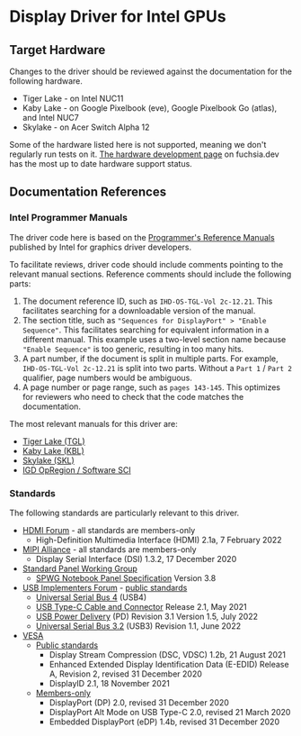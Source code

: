 # Display Driver for Intel GPUs

## Target Hardware

Changes to the driver should be reviewed against the documentation for the
following hardware.

* Tiger Lake - on Intel NUC11
* Kaby Lake - on Google Pixelbook (eve), Google Pixelbook Go (atlas), and Intel
  NUC7
* Skylake - on Acer Switch Alpha 12

Some of the hardware listed here is not supported, meaning we don't regularly
run tests on it. [The hardware development page][fuchsia-development-hardware]
on fuchsia.dev has the most up to date hardware support status.

## Documentation References

### Intel Programmer Manuals

The driver code here is based on the
[Programmer's Reference Manuals][intel-graphics-prms] published by Intel for
graphics driver developers.

To facilitate reviews, driver code should include comments pointing to the
relevant manual sections. Reference comments should include the following parts:

1. The document reference ID, such as `IHD-OS-TGL-Vol 2c-12.21`. This
   facilitates searching for a downloadable version of the manual.
1. The section title, such as `"Sequences for DisplayPort" > "Enable Sequence"`.
   This facilitates searching for equivalent information in a different manual.
   This example uses a two-level section name because `"Enable Sequence"` is too
   generic, resulting in too many hits.
1. A part number, if the document is split in multiple parts. For example,
   `IHD-OS-TGL-Vol 2c-12.21` is split into two parts. Without a `Part 1` /
   `Part 2` qualifier, page numbers would be ambiguous.
1. A page number or page range, such as `pages 143-145`. This optimizes for
   reviewers who need to check that the code matches the documentation.

The most relevant manuals for this driver are:

* [Tiger Lake (TGL)][intel-tgl-prm]
* [Kaby Lake (KBL)][intel-kbl-prm]
* [Skylake (SKL)][intel-skl-prm]
* [IGD OpRegion / Software SCI][intel-opregion-prm]

### Standards

The following standards are particularly relevant to this driver.

* [HDMI Forum][hdmi-forum-about] - all standards are members-only
    * High-Definition Multimedia Interface (HDMI) 2.1a, 7 February 2022
* [MIPI Alliance][mipi-alliance-about] - all standards are members-only
    *  Display Serial Interface (DSI) 1.3.2, 17 December 2020
* [Standard Panel Working Group][spwg-about]
    * [SPWG Notebook Panel Specification][spwg-panel-standard] Version 3.8
* [USB Implementers Forum][usb-if-about] -
  [public standards][usb-if-public-standards]
    * [Universal Serial Bus 4][usb4-spec] (USB4)
    * [USB Type-C Cable and Connector][usb-type-c] Release 2.1, May 2021
    * [USB Power Delivery][usb-power-delivery] (PD) Revision 3.1 Version 1.5,
      July 2022
    * [Universal Serial Bus 3.2][usb3-spec] (USB3) Revision 1.1, June 2022
* [VESA][vesa-about]
    * [Public standards][vesa-public-standards]
        * Display Stream Compression (DSC, VDSC) 1.2b, 21 August 2021
        * Enhanced Extended Display Identification Data (E-EDID) Release A,
          Revision 2, revised 31 December 2020
        * DisplayID 2.1, 18 November 2021
    * [Members-only][vesa-members-standards]
        * DisplayPort (DP) 2.0, revised 31 December 2020
        * DisplayPort Alt Mode on USB Type-C 2.0, revised 21 March 2020
        * Embedded DisplayPort (eDP) 1.4b, revised 31 December 2020


[fuchsia-development-hardware]: https://fuchsia.dev/fuchsia-src/development/hardware
[hdmi-forum-about]: https://hdmiforum.org/about/
[mipi-alliance-about]: https://www.mipi.org/about-us
[intel-graphics-prms]: https://01.org/linuxgraphics/documentation/hardware-specification-prms
[intel-tgl-prm]: https://01.org/node/37295
[intel-kbl-prm]: https://01.org/linuxgraphics/hardware-specification-prms/2016-intelr-processors-based-kaby-lake-platform
[intel-skl-prm]: https://01.org/linuxgraphics/documentation/hardware-specification-prms/2015-2016-intel-processors-based-skylake-platform
[intel-opregion-prm]: https://01.org/linuxgraphics/documentation/intel%C2%AE-integrated-graphics-device-opregion-specification
[spwg-about]: https://web.archive.org/web/20130516220616/http://www.spwg.org/
[spwg-panel-standard]: https://web.archive.org/web/20120424092158/http://www.spwg.org/spwg_spec_version3.8_3-14-2007.pdf
[usb-if-about]: https://www.usb.org/about
[usb-if-public-standards]: https://www.usb.org/documents
[usb-power-delivery]: https://www.usb.org/document-library/usb-power-delivery
[usb3-spec]: https://www.usb.org/document-library/usb-32-revision-11-june-2022
[usb4-spec]: https://www.usb.org/document-library/usb4r-specification
[usb-type-c]: https://www.usb.org/document-library/usb-type-cr-cable-and-connector-specification-release-21
[vesa-about]: https://vesa.org/about-vesa/
[vesa-members-standards]: https://vesa.org/join-vesamemberships/member-downloads/
[vesa-public-standards]: https://vesa.org/vesa-standards/
